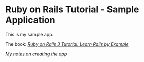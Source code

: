 # Ruby on Rails Tutorial - Sample Application

This is my sample app.

The book: [*Ruby on Rails 3 Tutorial: Learn Rails by Example*](http://railstutorial.org/)

[*My notes on creating the app*](http://entropy.ws/friends/cam/ruby-on-rails/rails-3-guide/)